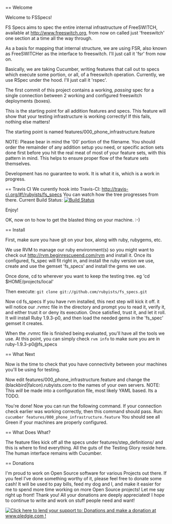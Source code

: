 == Welcome

Welcome to FSSpecs!

FS Specs aims to spec the entire internal infrastructure of FreeSWITCH,
available at http://www.freeswitch.org, from now on called just 'freeswitch'
one section at a time all the way through.

As a basis for mapping that internal structure, we are using FSR, also
known as FreeSWITCHer as the interface to freeswitch. I'll just call it
'fsr' from now on.

Basically, we are taking Cucumber, writing features that call out to specs
which execute some portion, or all, of a freeswitch operation. Currently, we
use RSpec under the hood. I'll just call it 'rspec'. 

The first commit of this project contains a working, _passing_ spec for a single
connection between 2 working and configured freeswitch deployments (boxes).

This is the starting point for all addition features and specs. This feature will
show that your testing infrastructure is working correctly! If this fails, nothing
else matters!

The starting point is named features/000_phone_infrastructure.feature

NOTE: Please bear in mind the '00' portion of the filename. You should order the remainder
of any addition setup you need, or specific action sets done first before you hit the real
meat of most of your feature sets, with this pattern in mind. This helps to ensure proper
flow of the feature sets themselves.

Development has no guarantee to work. It is what it is, which is a work in progress.

== Travis CI
  We curently hook into Travis-CI: http://travis-ci.org/#!/rubyists/fs_specs
  You can watch how the tree progresses from there.
  Current Build Status: [![Build Status](https://secure.travis-ci.org/rubyists/fs_specs.png)](http://travis-ci.org/rubyists/fs_specs)

Enjoy!


OK, now on to how to get the blasted thing on your machine. :-)


== Install

First, make sure you have git on your box, along with ruby, rubygems, etc.

We use RVM to manage our ruby environment(s) so you might want to check out
http://rvm.beginrescueend.com/rvm and install it. Once its configured, fs_spec
will fit right in, and install the ruby version we use, create and use the gemset
'fs_specs' and install the gems we use. 

Once done, cd to wherever you want to keep the testing tree. eg 'cd $HOME/projects/local'

Then execute: ``git clone git://github.com/rubyists/fs_specs.git``

Now cd fs_specs
If you have rvm installed, this next step will kick it off. it will notice our .rvmrc file
in the directory and prompt you to read it, verify it, and either trust it or deny its execution.
Once satisfied, trust it, and let it roll. It will install Ruby 1.9.3-p0, and then load the
needed gems in the 'fs_spec' gemset it creates.

When the .rvmrc file is finished being evaluated, you'll have all the tools we use. At this point,
you can simply check ``rvm info`` to make sure you are in ruby-1.9.3-p0@fs_specs


== What Next

Now is the time to check that you have connectivity between your machines you'll be using for testing.

Now edit features/000_phone_infrastructure.feature and change the (blackbird|falcon).rubyists.com
to the names of your own servers.
NOTE: This *will* be made into a configuration file, most likely YAML based. Its a TODO.

You're done! Now you can run the following command. If your connection check earlier was working correctly,
then this command should pass. Run: ``cucumber features/000_phone_infrastructure.feature``
You should see all Green if your machines are properly configured.

== What Does What?

The feature files kick off all the specs under features/step_definitions/ and this is where to find everything.
All the guts of the Testing Glory reside here. The human interface remains with Cucumber.

== Donations

  I'm proud to work on Open Source software for various Projects out there. If you feel I’ve done something 
    worthy of it, please feel free to donate some cash! It will be used to pay bills, feed my dog and I, and make 
    it easier for me to spend more time working on more Open Source projects!
    Let me say right up front! Thank you! All your donations are deeply appreciated! 
    I hope to continue to write and work on stuff people need and want!

<a href='http://www.pledgie.com/campaigns/16587'><img alt='Click here to lend your support to: Donations and make a donation at www.pledgie.com !' src='http://www.pledgie.com/campaigns/16587.png?skin_name=chrome' border='0' /></a>
